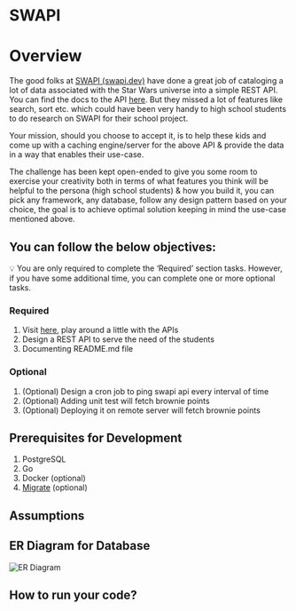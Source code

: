 # SWAPI

# Overview

The good folks at [SWAPI (swapi.dev)](https://swapi.dev/) have done a great job of cataloging a lot of data associated with the Star Wars universe into a simple REST API. You can find the docs to the API [here](https://swapi.dev/). But they missed a lot of features like search, sort etc. which could have been very handy to high school students to do research on SWAPI for their school project.

Your mission, should you choose to accept it, is to help these kids and come up with a caching engine/server for the above API & provide the data in a way that enables their use-case.

The challenge has been kept open-ended to give you some room to exercise your creativity both in terms of what features you think will be helpful to the persona (high school students) & how you build it, you can pick any framework, any database, follow any design pattern based on your choice, the goal is to achieve optimal solution keeping in mind the use-case mentioned above.

## You can follow the below objectives:

<aside>
💡 You are only required to complete the ‘Required’ section tasks. However, if you have some additional time, you can complete one or more optional tasks.

</aside>

### Required

1. Visit [here](https://swapi.dev/), play around a little with the APIs
2. Design a REST API to serve the need of the students
3. Documenting README.md file

### Optional

1. (Optional) Design a cron job to ping swapi api every interval of time
2. (Optional) Adding unit test will fetch brownie points
3. (Optional) Deploying it on remote server will fetch brownie points


## Prerequisites for Development
1. PostgreSQL
2. Go
3. Docker (optional)
4. [Migrate](https://github.com/golang-migrate/migrate/tree/master/cmd/migrate) (optional)

## Assumptions


## ER Diagram for Database
![ER Diagram](./resources/er-diagram.png)

## How to run your code?
